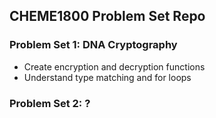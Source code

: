 ## CHEME1800 Problem Set Repo

### Problem Set 1: DNA Cryptography
- Create encryption and decryption functions
- Understand type matching and for loops

### Problem Set 2: ?